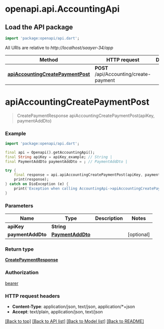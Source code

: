 # openapi.api.AccountingApi

## Load the API package
```dart
import 'package:openapi/api.dart';
```

All URIs are relative to *http://localhost/saayer-34/app*

Method | HTTP request | Description
------------- | ------------- | -------------
[**apiAccountingCreatePaymentPost**](AccountingApi.md#apiaccountingcreatepaymentpost) | **POST** /api/Accounting/create-payment | 


# **apiAccountingCreatePaymentPost**
> CreatePaymentResponse apiAccountingCreatePaymentPost(apiKey, paymentAddDto)



### Example
```dart
import 'package:openapi/api.dart';

final api = Openapi().getAccountingApi();
final String apiKey = apiKey_example; // String | 
final PaymentAddDto paymentAddDto = ; // PaymentAddDto | 

try {
    final response = api.apiAccountingCreatePaymentPost(apiKey, paymentAddDto);
    print(response);
} catch on DioException (e) {
    print('Exception when calling AccountingApi->apiAccountingCreatePaymentPost: $e\n');
}
```

### Parameters

Name | Type | Description  | Notes
------------- | ------------- | ------------- | -------------
 **apiKey** | **String**|  | 
 **paymentAddDto** | [**PaymentAddDto**](PaymentAddDto.md)|  | [optional] 

### Return type

[**CreatePaymentResponse**](CreatePaymentResponse.md)

### Authorization

[bearer](../README.md#bearer)

### HTTP request headers

 - **Content-Type**: application/json, text/json, application/*+json
 - **Accept**: text/plain, application/json, text/json

[[Back to top]](#) [[Back to API list]](../README.md#documentation-for-api-endpoints) [[Back to Model list]](../README.md#documentation-for-models) [[Back to README]](../README.md)

